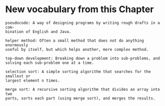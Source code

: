 # New vocabulary from this Chapter 


    pseudocode: A way of designing programs by writing rough drafts in a com-
    bination of English and Java.
    
    helper method: Often a small method that does not do anything enormously
    useful by itself, but which helps another, more complex method.
    
    top-down development: Breaking down a problem into sub-problems, and
    solving each sub-problem one at a time.
    
    selection sort: A simple sorting algorithm that searches for the smallest or
    largest element n times.
    
    merge sort: A recursive sorting algorithm that divides an array into two
    parts, sorts each part (using merge sort), and merges the results.
